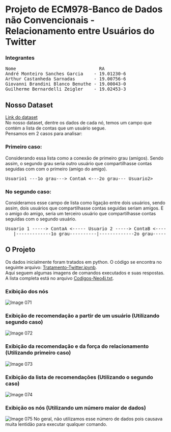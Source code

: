 # Projeto de ECM978-Banco de Dados não Convencionais - Relacionamento entre Usuários do Twitter

### Integrantes
<pre>
Nome                               RA
André Monteiro Sanches Garcia    - 19.01230-6
Arthur Castanheda Sarnadas       - 19.00756-6
Giovanni Brandini Blanco Benuthe - 19.00043-0
Guilherme Bernardelli Zeigler    - 19.02453-3
</pre>

## Nosso Dataset
[Link do dataset](https://www.kaggle.com/datasets/hwassner/TwitterFriends)  
No nosso dataset, dentre os dados de cada nó, temos um campo que contém a lista de contas que um usuário segue.  
Pensamos em 2 casos para analisar:  

### Primeiro caso:  
Considerando essa lista como a conexão de primeiro grau  (amigos). Sendo assim, o segundo grau seria outro usuário que compartilhasse contas seguidas com com o primeiro (amigo do amigo).  
<pre>
Usuario1 ---1o grau---> ContaA <---2o grau--- Usuario2>   
</pre>
  
### No segundo caso:
Consideramos esse campo de lista como ligação entre dois usuários, sendo assim, dois usuários que compartilhasse contas seguidas seriam amigos. E o amigo do amigo, seria um terceiro usuário que   compartilhasse contas seguidas com o segundo usuário.  
<pre>
Usuario 1 -----> ContaA <----- Usuario 2 -----> ContaB <----- Usuario 3  
   |-------------1o grau----------|-------------2o grau-----------|
</pre>

## O Projeto  
Os dados inicialmente foram tratados em python. O código se encontra no seguinte arquivo: [Tratamento-Twitter.ipynb](https://github.com/GuilhermeBzz/ECM978-ProjetoP2/blob/main/Tratamento-Twitter.ipynb).  
Aqui seguem algumas imagens de comandos executados e suas respostas. A lista completa está no arquivo [Codigos-Neo4j.txt](https://github.com/GuilhermeBzz/ECM978-ProjetoP2/blob/main/Codigos-Neo4j.txt).
### Exibição dos nós 
![Image 071](https://github.com/GuilhermeBzz/ECM978-ProjetoP2/assets/79452551/b39ab71b-4d25-4344-9317-713bdbe5ee22)

### Exibição de recomendação a partir de um usuário (Utilizando segundo caso)
![Image 072](https://github.com/GuilhermeBzz/ECM978-ProjetoP2/assets/79452551/5837ef81-cd54-47ec-91f5-cdd058a31e41)

### Exibição da recomendação e da força do relacionamento (Utilizando primeiro caso)
![Image 073](https://github.com/GuilhermeBzz/ECM978-ProjetoP2/assets/79452551/96058a9d-d510-4ca9-8891-ce9f63fa45fa)

### Exibição da lista de recomendações (Utilizando o segundo caso)
![Image 074](https://github.com/GuilhermeBzz/ECM978-ProjetoP2/assets/79452551/6d147959-6740-489d-a92f-8f9548b58dc1)

### Exibição os nós (Utilizando um número maior de dados)
![Image 075](https://github.com/GuilhermeBzz/ECM978-ProjetoP2/assets/79452551/e31749b7-3905-4c47-b3ef-e3f4b2a69822)
No geral, não utilizamos esse número de dados pois causava muita lentidão para executar qualquer comando.


